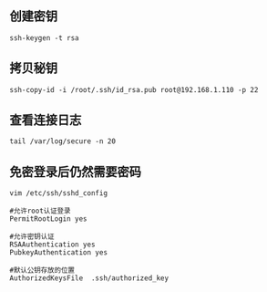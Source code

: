 ## 创建密钥
```
ssh-keygen -t rsa
```
## 拷贝秘钥
```
ssh-copy-id -i /root/.ssh/id_rsa.pub root@192.168.1.110 -p 22
```
## 查看连接日志
```
tail /var/log/secure -n 20
```
## 免密登录后仍然需要密码
```
vim /etc/ssh/sshd_config
```
```
#允许root认证登录
PermitRootLogin yes

#允许密钥认证
RSAAuthentication yes
PubkeyAuthentication yes

#默认公钥存放的位置
AuthorizedKeysFile  .ssh/authorized_key
```

